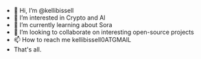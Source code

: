 - 👋 Hi, I’m @kellibissell
- 👀 I’m interested in Crypto and AI
- 🌱 I’m currently learning about Sora
- 💞️ I’m looking to collaborate on interesting open-source projects
- 📫 How to reach me kellibissell0ATGMAIL
- That's all.

<!---
kellibissell/kellibissell is a ✨ special ✨ repository because its `README.md` (this file) appears on your GitHub profile.
You can click the Preview link to take a look at your changes.
--->
